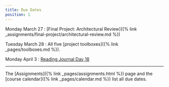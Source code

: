 ```yaml
---
title: Due Dates
position: 1
---
```


Monday March 27
: [Final Project: Architectural Review]({% link _assignments/final-project/architectural-review.md %})

Tuesday March 28
: All five [project toolboxes]({% link _pages/toolboxes.md %}).

Monday April 3
: [Reading Journal Day 18](https://github.com/sd17spring/ReadingJournal/blob/master/day18_reading_journal.ipynb)

---

The [Assignments]({% link _pages/assignments.html %}) page and the [course calendar]({% link _pages/calendar.md %}) list all due dates.
